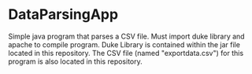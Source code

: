 # DataParsingApp
Simple java program that parses a CSV file. Must import duke library and apache to compile program. Duke Library is contained within the jar file located in this repository. The CSV file (named "exportdata.csv") for this program is also located in this repository. 
